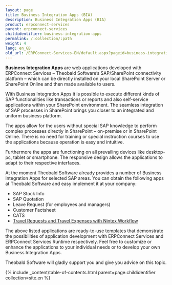 ```yaml
---
layout: page
title: Business Integration Apps (BIA)
description: Business Integration Apps (BIA)
product: erpconnect-services
parent: erpconnect-services
childidentifier: business-integration-apps
permalink: /:collection/:path
weight: 4
lang: en_GB
old_url: /ERPConnect-Services-EN/default.aspx?pageid=business-integration-apps-bia
---
```


**Business Integration Apps** are web applications developed with ERPConnect Services – Theobald Software’s SAP/SharePoint connectivity platform – which can be directly installed on your local SharePoint Server or SharePoint Online and then made available to users. 

With Business Integration Apps it is possible to execute different kinds of SAP functionalities like transactions or reports and also self-service applications within your SharePoint environment.  The seamless integration of SAP processes in SharePoint brings you closer to an integrated and uniform business platform.

The apps allow for the users without special SAP knowledge to perform complex processes directly in SharePoint – on-premise or in SharePoint Online. There is no need for training or special instruction courses to use the applications because operation is easy and intuitive.

Furthermore the apps are functioning on all prevailing devices like desktop-pc, tablet or smartphone. The responsive design allows the applications to adapt to their respective interfaces.

At the moment Theobald Software already provides a number of Business Integration Apps for selected SAP areas. You can obtain the following apps at Theobald Software and easy implement it at your company:

- SAP Stock Info
- SAP Quotation
- Leave Request (for employees and managers)
- Customer Factsheet
- CATS
- [Travel Requests and Travel Expenses with Nintex Workflow](./sap-integration-nintex/nintex-integration-sharepoint/using-call-sap-function-action/travel-request-expense-report/) 

The above listed applications are ready-to-use templates that demonstrate the possibilities of application development with ERPConnect Services and ERPConnect Services Runtime respectively. Feel free to customize or enhance the applications to your individual needs or to develop your own Business Integration Apps.

Theobald Software will gladly support you and give you advice on this topic.

{% include _content/table-of-contents.html parent=page.childidentifier collection=site.en %}
